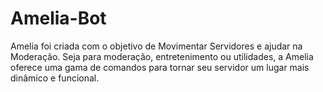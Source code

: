 # Amelia-Bot
Amelia foi criada com o objetivo de Movimentar Servidores e ajudar na Moderação. Seja para moderação, entretenimento ou utilidades, a Amelia oferece uma gama de comandos para tornar seu servidor um lugar mais dinâmico e funcional.
